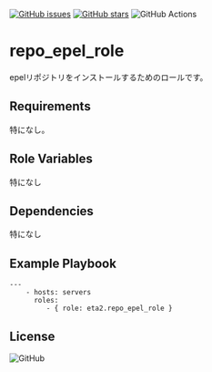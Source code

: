 [![GitHub issues](https://img.shields.io/github/issues/0ta2/repo_epel_role)](https://github.com/0ta2/repo_epel_role/issues)
[![GitHub stars](https://img.shields.io/github/stars/0ta2/repo_epel_role)](https://github.com/0ta2/repo_epel_role/stargazers)
![GitHub Actions](https://github.com/0ta2/repo_epel_role/workflows/Molecule%20Test/badge.svg)

repo_epel_role
=========

epelリポジトリをインストールするためのロールです。

Requirements
------------

特になし。

Role Variables
--------------

特になし

Dependencies
------------

特になし

Example Playbook
----------------

```
---
    - hosts: servers
      roles:
         - { role: eta2.repo_epel_role }
```

License
-------

![GitHub](https://img.shields.io/github/license/0ta2/repo_epel_role)
